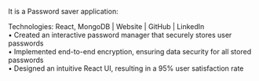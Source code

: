 It is a Password saver application:<br>

Technologies: React, MongoDB | Website | GitHub | LinkedIn<br>
•	Created an interactive password manager that securely stores user passwords<br>
•	Implemented end-to-end encryption, ensuring data security for all stored passwords<br>
•	Designed an intuitive React UI, resulting in a 95% user satisfaction rate<br>
